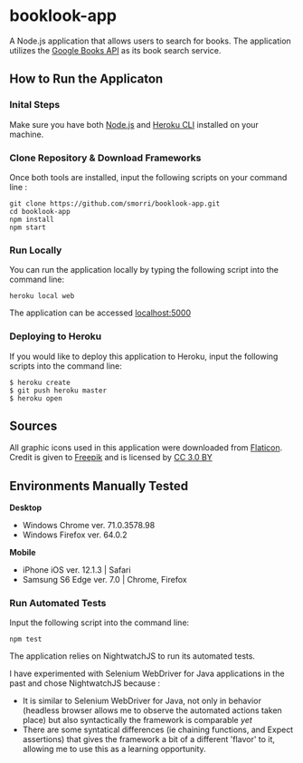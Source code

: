 # booklook-app

A Node.js application that allows users to search for books. The application utilizes the [Google Books API](https://developers.google.com/books/ "Google Books API") as its book search service. 

## How to Run the Applicaton

### Inital Steps 

Make sure you have both [Node.js](http://nodejs.org/ "Node.js") and [Heroku CLI](https://cli.heroku.com/ "Heroku CLI") installed on your machine. 

### Clone Repository & Download Frameworks

Once both tools are installed, input the following scripts on your command line : 
```
git clone https://github.com/smorri/booklook-app.git
cd booklook-app
npm install
npm start
```

### Run Locally
You can run the application locally by typing the following script into the command line: 
```
heroku local web
```

The application can be accessed [localhost:5000](http://localhost:5000/ "localhost:5000")

### Deploying to Heroku
If you would like to deploy this application to Heroku, input the following scripts into the command line: 
```
$ heroku create
$ git push heroku master
$ heroku open
```

## Sources
All graphic icons used in this application were downloaded from [Flaticon](https://www.flaticon.com/ "Flaticon").
Credit is given to [Freepik](https://www.freepik.com/ "Freepik") and is licensed by [CC 3.0 BY](http://creativecommons.org/licenses/by/3.0/ "CC 3.0 BY") 

## Environments Manually Tested
**Desktop**
- Windows Chrome ver. 71.0.3578.98
- Windows Firefox ver. 64.0.2

**Mobile**
- iPhone iOS ver. 12.1.3 | Safari
- Samsung S6 Edge ver. 7.0 | Chrome, Firefox


### Run Automated Tests

Input the following script into the command line:
```
npm test
```

The application relies on NightwatchJS to run its automated tests.

I have experimented with Selenium WebDriver for Java applications in the past and chose NightwatchJS because : 
- It is similar to Selenium WebDriver for Java, not only in behavior (headless browser allows me to observe the automated actions taken place) but also syntactically the framework is comparable _yet_
- There are some syntatical differences (ie chaining functions, and Expect assertions) that gives the framework a bit of a different 'flavor' to it, allowing me to use this as a learning opportunity. 